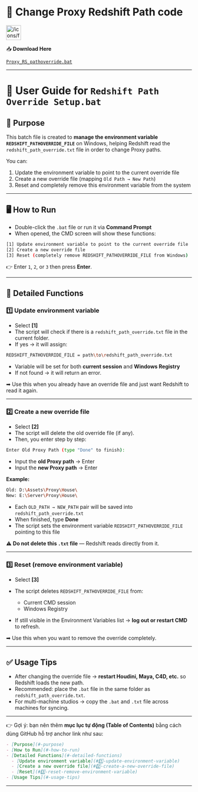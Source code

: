 # 🔄 Change Proxy Redshift Path code

<aside>  
<img src="/icons/folder_gray.svg" alt="/icons/folder_gray.svg" width="40px" />  

📥 **Download Here**

[`Proxy_RS_pathoverride.bat`](attachment:09996643-933c-41ee-bb0d-049433b84733:Proxy_RS_pathoverride.bat)

</aside>  

---

# 📖 User Guide for `Redshift Path Override Setup.bat`

## 🎯 Purpose

This batch file is created to **manage the environment variable `REDSHIFT_PATHOVERRIDE_FILE`** on Windows, helping Redshift read the `redshift_path_override.txt` file in order to change Proxy paths.

You can:

1. Update the environment variable to point to the current override file
2. Create a new override file (mapping `Old Path → New Path`)
3. Reset and completely remove this environment variable from the system

---

## 🖥 How to Run

* Double-click the `.bat` file or run it via **Command Prompt**
* When opened, the CMD screen will show these functions:

```bash
[1] Update environment variable to point to the current override file
[2] Create a new override file
[3] Reset (completely remove REDSHIFT_PATHOVERRIDE_FILE from Windows)
```

👉 Enter `1`, `2`, or `3` then press **Enter**.

---

## 🔧 Detailed Functions

### 1️⃣ Update environment variable

* Select **[1]**
* The script will check if there is a `redshift_path_override.txt` file in the current folder.
* If yes → it will assign:

```bash
REDSHIFT_PATHOVERRIDE_FILE = path\to\redshift_path_override.txt
```

* Variable will be set for both **current session** and **Windows Registry**
* If not found → it will return an error.

➡ Use this when you already have an override file and just want Redshift to read it again.

---

### 2️⃣ Create a new override file

* Select **[2]**
* The script will delete the old override file (if any).
* Then, you enter step by step:

```bash
Enter Old Proxy Path (type "Done" to finish):
```

* Input the **old Proxy path** → Enter
* Input the **new Proxy path** → Enter

**Example:**

```bash
Old: D:\Assets\Proxy\House\
New: E:\Server\Proxy\House\
```

* Each `OLD_PATH → NEW_PATH` pair will be saved into `redshift_path_override.txt`
* When finished, type **Done**
* The script sets the environment variable `REDSHIFT_PATHOVERRIDE_FILE` pointing to this file

⚠️ **Do not delete this `.txt` file** — Redshift reads directly from it.

---

### 3️⃣ Reset (remove environment variable)

* Select **[3]**

* The script deletes `REDSHIFT_PATHOVERRIDE_FILE` from:

  * Current CMD session
  * Windows Registry

* If still visible in the Environment Variables list → **log out or restart CMD** to refresh.

➡ Use this when you want to remove the override completely.

---

## ✅ Usage Tips

* After changing the override file → **restart Houdini, Maya, C4D, etc.** so Redshift loads the new path.
* Recommended: place the `.bat` file in the same folder as `redshift_path_override.txt`.
* For multi-machine studios → copy the `.bat` and `.txt` file across machines for syncing.

---

👉 Gợi ý: bạn nên thêm **mục lục tự động (Table of Contents)** bằng cách dùng GitHub hỗ trợ anchor link như sau:

```markdown
- [Purpose](#-purpose)
- [How to Run](#-how-to-run)
- [Detailed Functions](#-detailed-functions)
  - [Update environment variable](#1️⃣-update-environment-variable)
  - [Create a new override file](#2️⃣-create-a-new-override-file)
  - [Reset](#3️⃣-reset-remove-environment-variable)
- [Usage Tips](#-usage-tips)
```

---
